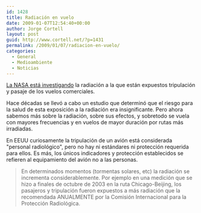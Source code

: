 ```yaml
---
id: 1428
title: Radiación en vuelo
date: 2009-01-07T12:54:40+00:00
author: Jorge Cortell
layout: post
guid: http://www.cortell.net/?p=1431
permalink: /2009/01/07/radiacion-en-vuelo/
categories:
  - General
  - Medioambiente
  - Noticias
---
```

<a title="http://earthobservatory.nasa.gov/Newsroom/view.php?id=36364" href="http://earthobservatory.nasa.gov/Newsroom/view.php?id=36364" target="_blank">La NASA está investigando</a> la radiación a la que están expuestos tripulación y pasaje de los vuelos comerciales.

Hace décadas se llevó a cabo un estudio que determinó que el riesgo para la salud de esta exposición a la radiación era insignificante. Pero ahora sabemos más sobre la radiación, sobre sus efectos, y sobretodo se vuela con mayores frecuencias y en vuelos de mayor duración por rutas más irradiadas.

En EEUU curiosamente la tripulación de un avión está considerada "personal radiológico", pero no hay ni estándares ni protección requerida para ellos. Es más, los únicos indicadores y protección establecidos se refieren al equipamiento del avión no a las personas.

> En determinados momentos (tormentas solares, etc) la radiación se incrementa considerablemente. Por ejemplo en una medición que se hizo a finales de octubre de 2003 en la ruta Chicago-Beijing, los pasajeros y tripulación fueron expuestos a más radiación que la recomendada ANUALMENTE por la Comisión Internacional para la Protección Radiológica.